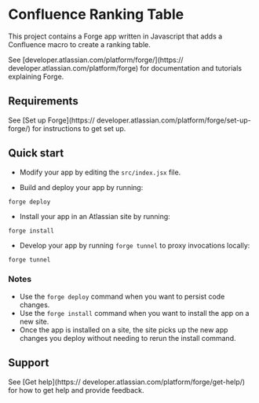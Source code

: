 # Confluence Ranking Table

This project contains a Forge app written in Javascript that adds a Confluence macro to create a ranking table.

See [developer.atlassian.com/platform/forge/](https:// developer.atlassian.com/platform/forge) for documentation and tutorials explaining Forge.

## Requirements

See [Set up Forge](https:// developer.atlassian.com/platform/forge/set-up-forge/) for instructions to get set up.

## Quick start

- Modify your app by editing the `src/index.jsx` file.

- Build and deploy your app by running:

```
forge deploy
```

- Install your app in an Atlassian site by running:

```
forge install
```

- Develop your app by running `forge tunnel` to proxy invocations locally:

```
forge tunnel
```

### Notes

- Use the `forge deploy` command when you want to persist code changes.
- Use the `forge install` command when you want to install the app on a new site.
- Once the app is installed on a site, the site picks up the new app changes you deploy without needing to rerun the install command.

## Support

See [Get help](https:// developer.atlassian.com/platform/forge/get-help/) for how to get help and provide feedback.
